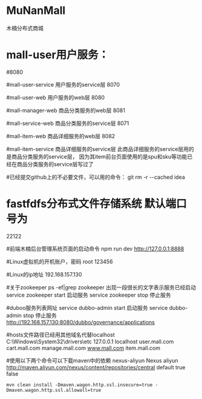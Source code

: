 # MuNanMall
木楠分布式商城

# mall-user用户服务：
#8080

#mall-user-service 用户服务的service层
8070 

#mall-user-web 用户服务的web层
8080

#mall-manager-web 商品分类服务的web层
8081

#mall-service-web 商品分类服务的service层
8071

#mall-item-web 商品详细服务的web层
8082

#mall-item-service 商品详细服务的service层
此商品详细服务的service层用的是商品分类服务的service层，
因为其item前台页面使用的是spu和sku等功能已经在商品分类服务的service层写过了

#已经提交github上的不必要文件，可以用的命令：
git rm -r --cached idea

# fastfdfs分布式文件存储系统 默认端口号为 
22122

#前端木楠后台管理系统页面的启动命令
npm run dev   http://127.0.0.1:8888

#Linux虚拟机的开机账户，密码
root   123456

#Linux的ip地址
192.168.157.130

#关于zookeeper
ps -ef|grep zookeeper 出现一段很长的文字表示服务已经启动
service zookeeper start   启动服务
service zookeeper stop    停止服务

#duboo服务列表网址
service dubbo-admin start  启动服务
service dubbo-admin stop   停止服务
http://192.168.157.130:8080/dubbo/governance/applications

#hosts文件路径已经用其他域名代替localhost
C:\Windows\System32\drivers\etc
127.0.0.1 localhost user.mall.com cart.mall.com manage.mall.com www.mall.com item.mall.com

#使用以下两个命令可以下载maven中的依赖
    <repositories>
        <repository>
            <id>nexus-aliyun</id>
            <name>Nexus aliyun</name>
            <url>http://maven.aliyun.com/nexus/content/repositories/central</url>
            <layout>default</layout>
            <!-- 是否开启发布版构件下载 -->
            <releases>
                <enabled>true</enabled>
            </releases>
            <!-- 是否开启快照版构件下载 -->
            <snapshots>
                <enabled>false</enabled>
            </snapshots>
        </repository>
    </repositories>
    
    mvn clean install -Dmaven.wagon.http.ssl.insecure=true -Dmaven.wagon.http.ssl.allowall=true